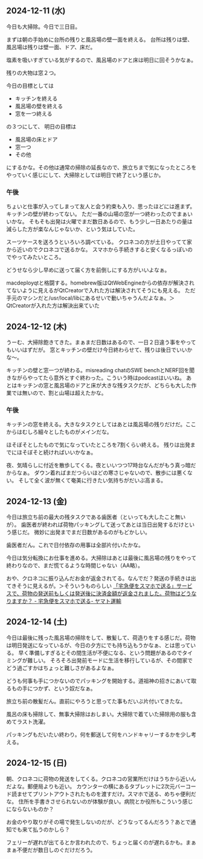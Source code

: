 ## 2024-12-11 (水)

今日も大掃除。今日で三日目。

まずは朝の手始めに台所の残りと風呂場の壁一面を終える。
台所は残りは壁、風呂場は残りは壁一面、ドア、床だ。

塩素を吸いすぎている気がするので、風呂場のドアと床は明日に回そうかなぁ。

残りの大物は窓２つ。

今日の目標としては

- キッチンを終える
- 風呂場の壁を終える
- 窓を一つ終える

の３つにして、
明日の目標は

- 風呂場の床とドア
- 窓一つ
- その他

にするかな。その他は通常の掃除の延長なので、旅立ちまで気になったところをやっていく感じにして、大掃除としては明日で終了という感じか。

### 午後

ちょいと仕事が入ってしまって友人と会う約束も入り、思ったほどには進まず。
キッチンの壁が終わってない。
ただ一番の山場の窓が一つ終わったのでまぁいいかな。
そもそも出発は火曜でまだ数日あるので、もう少し一日あたりの量は減らした方が楽なんじゃないか、という気はしていた。

スーツケースを送ろうといろいろ調べている。
クロネコの方が土日やってて家から近いのでクロネコで送るかな。
スマホから手続きすると安くなるっぽいのでやってみたいところ。

どうせなら少し早めに送って届く方を前倒しにする方がいいよなぁ。

macdeployqtと格闘する。homebrew版はQtWebEngineからの依存が解決されてないように見えるがQtCreatorで入れた方は解決されてそうにも見える。
ただ手元のマシンだと/usr/local/libにあるせいで動いちゃうんだよなぁ。＞QtCreatorが入れた方は解決出来ていた

## 2024-12-12 (木)

うーむ、大掃除飽きてきた。まぁまだ日数はあるので、一日２日違う事をやってもいいはずだが。
窓とキッチンの壁だけ今日終わらせて、残りは後日でいいかな〜。

キッチンの壁と窓一つが終わる。misreading chatのSWE benchとNERF回を聞きながらやってたら意外とすぐ終わった。こういう時はpodcastはいいね。
あとはキッチンの窓と風呂場のドアと床が大きな残タスクだが、どちらも大した作業では無いので、割と山場は超えたかな。

### 午後

キッチンの窓を終える。大きなタスクとしてはあとは風呂場の残りだけだ。ここからはむしろ細々としたものがメインだな。

ほそぼそとしたもので気になっていたところを7割くらい終える。
残りは出発までにほそぼそと続ければいいかなぁ。

夜、気晴らしに付近を散歩してくる。夜といいつつ17時台なんだがもう真っ暗だからなぁ。
ダウン着ればまだつらいほどの寒さじゃないので、散歩には悪くない。
そして全く波が無くて奄美に行きたい気持ちがだいぶ高まる。

## 2024-12-13 (金)

今日は旅立ち前の最大の残タスクである歯医者（といっても大したこと無いが）。
歯医者が終われば荷物パッキングして送ってあとは当日出発するだけという感じだ。
微妙に出発までまだ日数があるのがもどかしい。

歯医者だん。これで日付依存の用事は全部片付いたかな。

今日は気分転換にお仕事を進める。大掃除はあとは最後に風呂場の残りをやって終わりなので、まだ慌てるような時間じゃない（AA略）。

おや、クロネコに振り込んだお金が返金されてる。なんでだ？発送の手続きは出てきそうに見えるが。＞そういうものらしい [「宅急便をスマホで送る」サービスで、荷物の発送前もしくは発送後に決済金額が返金されました。荷物はどうなりますか？ - 宅急便をスマホで送る- ヤマト運輸](https://faq.kuronekoyamato.co.jp/app/answers/detail/a_id/7691/~/%E3%80%8C%E5%AE%85%E6%80%A5%E4%BE%BF%E3%82%92%E3%82%B9%E3%83%9E%E3%83%9B%E3%81%A7%E9%80%81%E3%82%8B%E3%80%8D%E3%82%B5%E3%83%BC%E3%83%93%E3%82%B9%E3%81%A7%E3%80%81%E8%8D%B7%E7%89%A9%E3%81%AE%E7%99%BA%E9%80%81%E5%89%8D%E3%82%82%E3%81%97%E3%81%8F%E3%81%AF%E7%99%BA%E9%80%81%E5%BE%8C%E3%81%AB%E6%B1%BA%E6%B8%88%E9%87%91%E9%A1%8D%E3%81%8C%E8%BF%94%E9%87%91%E3%81%95%E3%82%8C%E3%81%BE%E3%81%97%E3%81%9F%E3%80%82%E8%8D%B7%E7%89%A9%E3%81%AF%E3%81%A9%E3%81%86%E3%81%AA%E3%82%8A%E3%81%BE%E3%81%99%E3%81%8B%EF%BC%9F)

## 2024-12-14 (土)

今日は最後に残った風呂場の掃除をして、散髪して、荷造りをする感じだ。荷物は明日発送になっているが、今日の夕方にでも持ち込もうかなぁ、とは思っている。
早く準備しすぎるとその間生活が不便になる、という問題があるのでタイミングが難しい。
そろそろ出発前モードに生活を移行しているが、その間家でどう過ごすかはちょっと難しさがあるよなぁ。

どうも何事も手につかないのでパッキングを開始する。道祖神の招きにあいて取るもの手につかず、という奴だなぁ。

旅立ち前の散髪だん。直前にやろうと思ってた事もだいぶ片付いてきたな。

風呂の床も掃除して、無事大掃除はおしまい。大掃除で着ていた掃除用の服も含めてラスト洗濯。

パッキングもだいたい終わり。何を郵送して何をハンドキャリーするかを少し考える。

## 2024-12-15 (日)

朝、クロネコに荷物の発送をしてくる。クロネコの営業所だけはうちから近いんだよな。郵便局よりも近い。
カウンターの横にあるタブレットに2次元バーコード読ませてプリントアウトされたものを渡すだけ。スマホで送る、めちゃ便利だな。
住所を手書きさせられないのが体験が良い。病院とか役所もこういう感じにならないものか？

お金のやり取りがその場で発生しないのだが、どうなってるんだろう？あとで通知でも来て払うのかしら？

フェリーが遅れが出てるとか言われたので、ちょっと届くのが遅れるかも。まぁまぁ不便だが数日しのぐだけだろう。